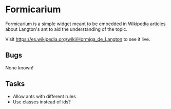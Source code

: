 Formicarium
===========

Formicarium is a simple widget meant to be embedded in Wikipedia articles about Langton's ant to aid the understanding of the topic.

Visit https://es.wikipedia.org/wiki/Hormiga_de_Langton to see it live.

Bugs
----
None known!

Tasks
-----
* Allow ants with different rules
* Use classes instead of ids?